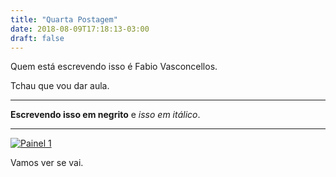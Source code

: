 ```yaml
---
title: "Quarta Postagem"
date: 2018-08-09T17:18:13-03:00
draft: false
---
```


Quem está escrevendo isso é Fabio Vasconcellos.

Tchau que vou dar aula.

<!--more-->

-----

**Escrevendo isso em negrito** e *isso em itálico*.

----

<div>
<div class='tableauPlaceholder' id='viz1533846474248' style='position: relative'><noscript><a href='#'><img alt='Painel 1 ' src='https:&#47;&#47;public.tableau.com&#47;static&#47;images&#47;el&#47;eleicoes2018_2&#47;Painel1&#47;1_rss.png' style='border: none' /></a></noscript><object class='tableauViz'  style='display:none;'><param name='host_url' value='https%3A%2F%2Fpublic.tableau.com%2F' /> <param name='embed_code_version' value='3' /> <param name='site_root' value='' /><param name='name' value='eleicoes2018_2&#47;Painel1' /><param name='tabs' value='no' /><param name='toolbar' value='yes' /><param name='static_image' value='https:&#47;&#47;public.tableau.com&#47;static&#47;images&#47;el&#47;eleicoes2018_2&#47;Painel1&#47;1.png' /> <param name='animate_transition' value='yes' /><param name='display_static_image' value='yes' /><param name='display_spinner' value='yes' /><param name='display_overlay' value='yes' /><param name='display_count' value='yes' /></object></div>                <script type='text/javascript'>                    var divElement = document.getElementById('viz1533846474248');                    var vizElement = divElement.getElementsByTagName('object')[0];                    vizElement.style.minWidth='1020px';vizElement.style.maxWidth='1220px';vizElement.style.width='100%';vizElement.style.height='3187px';                    var scriptElement = document.createElement('script');                    scriptElement.src = 'https://public.tableau.com/javascripts/api/viz_v1.js';                    vizElement.parentNode.insertBefore(scriptElement, vizElement);                </script>
</div>

Vamos ver se vai.
